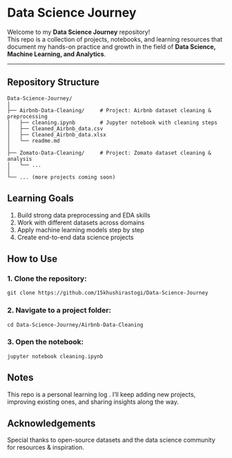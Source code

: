 # Data Science Journey

Welcome to my **Data Science Journey** repository!  
This repo is a collection of projects, notebooks, and learning resources that document my hands-on practice and growth in the field of **Data Science, Machine Learning, and Analytics**.

---

## Repository Structure

```text
Data-Science-Journey/
│
├── Airbnb-Data-Cleaning/     # Project: Airbnb dataset cleaning & preprocessing
│   ├── cleaning.ipynb        # Jupyter notebook with cleaning steps
│   ├── Cleaned_Airbnb_data.csv
│   ├── Cleaned_Airbnb_data.xlsx
│   └── readme.md
│
├── Zomato-Data-Cleaning/     # Project: Zomato dataset cleaning & analysis
│   └── ...
│
└── ... (more projects coming soon)
```

## Learning Goals

1. Build strong data preprocessing and EDA skills
2. Work with different datasets across domains
3. Apply machine learning models step by step
4. Create end-to-end data science projects

## How to Use

### 1. Clone the repository:

```
git clone https://github.com/15khushirastogi/Data-Science-Journey
```

### 2. Navigate to a project folder:

```
cd Data-Science-Journey/Airbnb-Data-Cleaning
```

### 3. Open the notebook:

```
jupyter notebook cleaning.ipynb
```

## Notes

This repo is a personal learning log . I’ll keep adding new projects, improving existing ones, and sharing insights along the way.

## Acknowledgements

Special thanks to open-source datasets and the data science community for resources & inspiration.
